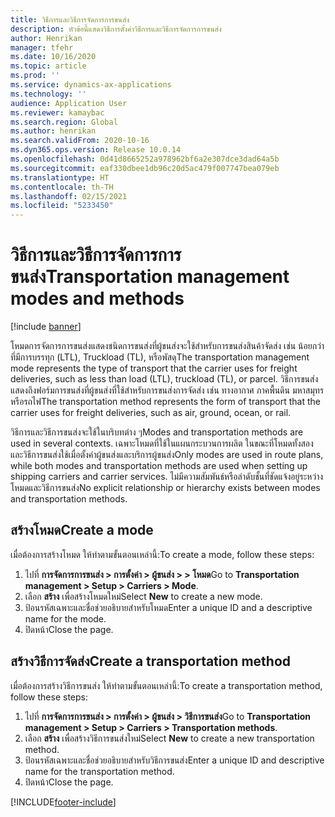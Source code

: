 ```yaml
---
title: วิธีการและวิธีการจัดการการขนส่ง
description: หัวข้อนี้แสดงวิธีการตั้งค่าวิธีการและวิธีการจัดการการขนส่ง
author: Henrikan
manager: tfehr
ms.date: 10/16/2020
ms.topic: article
ms.prod: ''
ms.service: dynamics-ax-applications
ms.technology: ''
audience: Application User
ms.reviewer: kamaybac
ms.search.region: Global
ms.author: henrikan
ms.search.validFrom: 2020-10-16
ms.dyn365.ops.version: Release 10.0.14
ms.openlocfilehash: 0d41d8665252a978962bf6a2e307dce3dad64a5b
ms.sourcegitcommit: eaf330dbee1db96c20d5ac479f007747bea079eb
ms.translationtype: HT
ms.contentlocale: th-TH
ms.lasthandoff: 02/15/2021
ms.locfileid: "5233450"
---
```

# <a name="transportation-management-modes-and-methods"></a><span data-ttu-id="dfc13-103">วิธีการและวิธีการจัดการการขนส่ง</span><span class="sxs-lookup"><span data-stu-id="dfc13-103">Transportation management modes and methods</span></span>

[!include [banner](../includes/banner.md)]

<span data-ttu-id="dfc13-104">โหมดการจัดการการขนส่งแสดงชนิดการขนส่งที่ผู้ขนส่งจะใช้สำหรับการขนส่งสินค้าจัดส่ง เช่น น้อยกว่าที่มีการบรรทุก (LTL), Truckload (TL), หรือพัสดุ</span><span class="sxs-lookup"><span data-stu-id="dfc13-104">The transportation management  mode represents the type of transport that the carrier uses for freight deliveries, such as less than load (LTL), truckload (TL), or parcel.</span></span> <span data-ttu-id="dfc13-105">วิธีการขนส่งแสดงถึงฟอร์มการขนส่งที่ผู้ขนส่งที่ใช้สำหรับการขนส่งการจัดส่ง เช่น ทางอากาศ ภาคพื้นดิน มหาสมุทร หรือรถไฟ</span><span class="sxs-lookup"><span data-stu-id="dfc13-105">The transportation method represents the form of transport that the carrier uses for freight deliveries, such as air, ground, ocean, or rail.</span></span>

<span data-ttu-id="dfc13-106">วิธีการและวิธีการขนส่งจะใช้ในบริบทต่าง ๆ</span><span class="sxs-lookup"><span data-stu-id="dfc13-106">Modes and transportation methods are used in several contexts.</span></span> <span data-ttu-id="dfc13-107">เฉพาะโหมดที่ใช้ในแผนกระบวนการผลิต ในขณะที่โหมดทั้งสองและวิธีการขนส่งใช้เมื่อตั้งค่าผู้ขนส่งและบริการผู้ขนส่ง</span><span class="sxs-lookup"><span data-stu-id="dfc13-107">Only modes are used in route plans, while both modes and transportation methods are used when setting up shipping carriers and carrier services.</span></span> <span data-ttu-id="dfc13-108">ไม่มีความสัมพันธ์หรือลำดับชั้นที่ชัดแจ้งอยู่ระหว่างโหมดและวิธีการขนส่ง</span><span class="sxs-lookup"><span data-stu-id="dfc13-108">No explicit relationship or hierarchy exists between modes and transportation methods.</span></span>

## <a name="create-a-mode"></a><span data-ttu-id="dfc13-109">สร้างโหมด</span><span class="sxs-lookup"><span data-stu-id="dfc13-109">Create a mode</span></span>

<span data-ttu-id="dfc13-110">เมื่อต้องการสร้างโหมด ให้ทำตามขั้นตอนเหล่านี้:</span><span class="sxs-lookup"><span data-stu-id="dfc13-110">To create a mode, follow these steps:</span></span>

1. <span data-ttu-id="dfc13-111">ไปที่ **การจัดการการขนส่ง \> การตั้งค่า \> ผู้ขนส่ง > \> โหมด**</span><span class="sxs-lookup"><span data-stu-id="dfc13-111">Go to **Transportation management \> Setup \> Carriers \> Mode**.</span></span>
1. <span data-ttu-id="dfc13-112">เลือก **สร้าง** เพื่อสร้างโหมดใหม่</span><span class="sxs-lookup"><span data-stu-id="dfc13-112">Select **New** to create a new mode.</span></span>
1. <span data-ttu-id="dfc13-113">ป้อนรหัสเฉพาะและชื่อช่วยอธิบายสำหรับโหมด</span><span class="sxs-lookup"><span data-stu-id="dfc13-113">Enter a unique ID and a descriptive name for the mode.</span></span>
1. <span data-ttu-id="dfc13-114">ปิดหน้า</span><span class="sxs-lookup"><span data-stu-id="dfc13-114">Close the page.</span></span>

## <a name="create-a-transportation-method"></a><span data-ttu-id="dfc13-115">สร้างวิธีการจัดส่ง</span><span class="sxs-lookup"><span data-stu-id="dfc13-115">Create a transportation method</span></span>

<span data-ttu-id="dfc13-116">เมื่อต้องการสร้างวิธีการขนส่ง ให้ทำตามขั้นตอนเหล่านี้:</span><span class="sxs-lookup"><span data-stu-id="dfc13-116">To create a transportation method, follow these steps:</span></span>

1. <span data-ttu-id="dfc13-117">ไปที่ **การจัดการการขนส่ง \> การตั้งค่า \> ผู้ขนส่ง \> วิธีการขนส่ง**</span><span class="sxs-lookup"><span data-stu-id="dfc13-117">Go to **Transportation management \> Setup \> Carriers \> Transportation methods**.</span></span>
1. <span data-ttu-id="dfc13-118">เลือก **สร้าง** เพื่อสร้างวิธีการขนส่งใหม่</span><span class="sxs-lookup"><span data-stu-id="dfc13-118">Select **New** to create a new transportation method.</span></span>
1. <span data-ttu-id="dfc13-119">ป้อนรหัสเฉพาะและชื่อช่วยอธิบายสำหรับวิธีการขนส่ง</span><span class="sxs-lookup"><span data-stu-id="dfc13-119">Enter a unique ID and descriptive name for the transportation method.</span></span>
1. <span data-ttu-id="dfc13-120">ปิดหน้า</span><span class="sxs-lookup"><span data-stu-id="dfc13-120">Close the page.</span></span>


[!INCLUDE[footer-include](../../includes/footer-banner.md)]